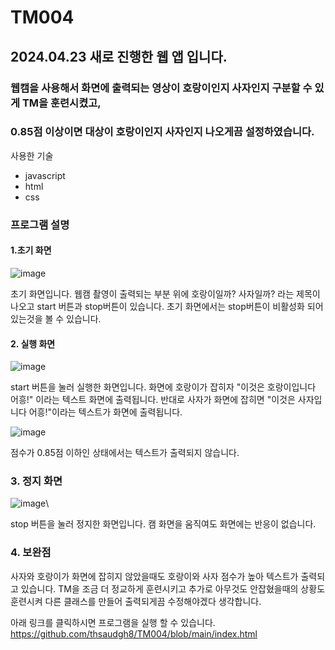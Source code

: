 # TM004
## 2024.04.23 새로 진행한 웹 앱 입니다.
### 웹캠을 사용해서 화면에 출력되는 영상이 호랑이인지 사자인지 구분할 수 있게 TM을 훈련시켰고,
### 0.85점 이상이면 대상이 호랑이인지 사자인지 나오게끔 설정하였습니다.

사용한 기술
- javascript
- html
- css


### 프로그램 설명
#### 1.초기 화면
![image](https://github.com/thsaudgh8/TM004/assets/165768655/79c6e241-fb4e-4830-8ba0-ede937ac1fe1)

초기 화면입니다. 웹캠 촬영이 출력되는 부분 위에 호랑이일까? 사자일까? 라는 제목이 나오고 start 버튼과 stop버튼이 있습니다.
초기 화면에서는 stop버튼이 비활성화 되어있는것을 볼 수 있습니다.

#### 2. 실행 화면
![image](https://github.com/thsaudgh8/TM004/assets/165768655/9aab74df-dd87-4030-9706-6a2103be2e4c)

start 버튼을 눌러 실행한 화면입니다. 화면에 호랑이가 잡히자 "이것은 호랑이입니다 어흥!" 이라는 텍스트 화면에 출력됩니다.
반대로 사자가 화면에 잡히면 "이것은 사자입니다 어흥!"이라는 텍스트가 화면에 출력됩니다.

![image](https://github.com/thsaudgh8/TM004/assets/165768655/a4b7badd-dcaa-455d-81ec-5b882450887a)

점수가 0.85점 이하인 상태에서는 텍스트가 출력되지 않습니다.


### 3. 정지 화면
![image](https://github.com/thsaudgh8/TM004/assets/165768655/aef9b543-4138-4825-852c-0e3a7ae4bdb3)\

stop 버튼을 눌러 정지한 화면입니다. 
캠 화면을 움직여도 화면에는 반응이 없습니다. 

### 4. 보완점
사자와 호랑이가 화면에 잡히지 않았을때도 호랑이와 사자 점수가 높아 텍스트가 출력되고 있습니다.
TM을 조금 더 정교하게 훈련시키고 추가로 아무것도 안잡혔을때의 상황도 훈련시켜 다른 클래스를 만들어 출력되게끔 수정해야겠다 생각합니다.



아래 링크를 클릭하시면 프로그램을 실행 할 수 있습니다.
[https://github.com/thsaudgh8/TM004/blob/main/index.html
](https://thsaudgh8.github.io/TM004/)

